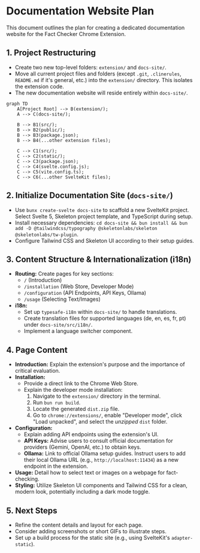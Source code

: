# Documentation Website Plan

This document outlines the plan for creating a dedicated documentation website for the Fact Checker Chrome Extension.

## 1. Project Restructuring

*   Create two new top-level folders: `extension/` and `docs-site/`.
*   Move all current project files and folders (except `.git`, `.clinerules`, `README.md` if it's general, etc.) into the `extension/` directory. This isolates the extension code.
*   The new documentation website will reside entirely within `docs-site/`.

```mermaid
graph TD
    A[Project Root] --> B(extension/);
    A --> C(docs-site/);

    B --> B1(src/);
    B --> B2(public/);
    B --> B3(package.json);
    B --> B4(...other extension files);

    C --> C1(src/);
    C --> C2(static/);
    C --> C3(package.json);
    C --> C4(svelte.config.js);
    C --> C5(vite.config.ts);
    C --> C6(...other SvelteKit files);
```

## 2. Initialize Documentation Site (`docs-site/`)

*   Use `bunx create-svelte docs-site` to scaffold a new SvelteKit project. Select Svelte 5, Skeleton project template, and TypeScript during setup.
*   Install necessary dependencies: `cd docs-site && bun install && bun add -D @tailwindcss/typography @skeletonlabs/skeleton @skeletonlabs/tw-plugin`.
*   Configure Tailwind CSS and Skeleton UI according to their setup guides.

## 3. Content Structure & Internationalization (i18n)

*   **Routing:** Create pages for key sections:
    *   `/` (Introduction)
    *   `/installation` (Web Store, Developer Mode)
    *   `/configuration` (API Endpoints, API Keys, Ollama)
    *   `/usage` (Selecting Text/Images)
*   **i18n:**
    *   Set up `typesafe-i18n` within `docs-site/` to handle translations.
    *   Create translation files for supported languages (de, en, es, fr, pt) under `docs-site/src/i18n/`.
    *   Implement a language switcher component.

## 4. Page Content

*   **Introduction:** Explain the extension's purpose and the importance of critical evaluation.
*   **Installation:**
    *   Provide a direct link to the Chrome Web Store.
    *   Explain the developer mode installation:
        1.  Navigate to the `extension/` directory in the terminal.
        2.  Run `bun run build`.
        3.  Locate the generated `dist.zip` file.
        4.  Go to `chrome://extensions/`, enable "Developer mode", click "Load unpacked", and select the *unzipped* `dist` folder.
*   **Configuration:**
    *   Explain adding API endpoints using the extension's UI.
    *   **API Keys:** Advise users to consult official documentation for providers (Gemini, OpenAI, etc.) to obtain keys.
    *   **Ollama:** Link to official Ollama setup guides. Instruct users to add their local Ollama URL (e.g., `http://localhost:11434`) as a new endpoint in the extension.
*   **Usage:** Detail how to select text or images on a webpage for fact-checking.
*   **Styling:** Utilize Skeleton UI components and Tailwind CSS for a clean, modern look, potentially including a dark mode toggle.

## 5. Next Steps

*   Refine the content details and layout for each page.
*   Consider adding screenshots or short GIFs to illustrate steps.
*   Set up a build process for the static site (e.g., using SvelteKit's `adapter-static`).